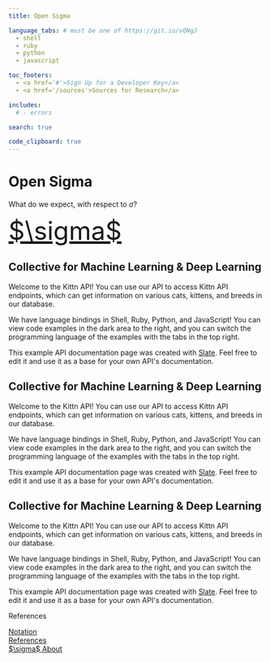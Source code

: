 ```yaml
---
title: Open Sigma

language_tabs: # must be one of https://git.io/vQNgJ
  - shell
  - ruby
  - python
  - javascript

toc_footers:
  - <a href='#'>Sign Up for a Developer Key</a>
  - <a href='/sources'>Sources for Research</a>

includes:
  # - errors

search: true

code_clipboard: true
---
```


# Open Sigma


What do we expect, with respect to $\sigma$?

<div class="box-holder-main">

<a class="test-box" href="/basics">
<p style="font-size:50px; margin:0px !important">
$\sigma$
</p>
</a>

<a class="test-box">
</a>

</div>

## Collective for Machine Learning & Deep Learning

Welcome to the Kittn API! You can use our API to access Kittn API endpoints, which can get information on various cats, kittens, and breeds in our database.

We have language bindings in Shell, Ruby, Python, and JavaScript! You can view code examples in the dark area to the right, and you can switch the programming language of the examples with the tabs in the top right.

This example API documentation page was created with [Slate](https://github.com/slatedocs/slate). Feel free to edit it and use it as a base for your own API's documentation.

## Collective for Machine Learning & Deep Learning

Welcome to the Kittn API! You can use our API to access Kittn API endpoints, which can get information on various cats, kittens, and breeds in our database.

We have language bindings in Shell, Ruby, Python, and JavaScript! You can view code examples in the dark area to the right, and you can switch the programming language of the examples with the tabs in the top right.

This example API documentation page was created with [Slate](https://github.com/slatedocs/slate). Feel free to edit it and use it as a base for your own API's documentation.

## Collective for Machine Learning & Deep Learning

Welcome to the Kittn API! You can use our API to access Kittn API endpoints, which can get information on various cats, kittens, and breeds in our database.

We have language bindings in Shell, Ruby, Python, and JavaScript! You can view code examples in the dark area to the right, and you can switch the programming language of the examples with the tabs in the top right.

This example API documentation page was created with [Slate](https://github.com/slatedocs/slate). Feel free to edit it and use it as a base for your own API's documentation.

<div class="home-ref-block">
  <p class='h1-override'>References</p>
  <div class="box-holder">
    <a class="test-box-ref" href="/notation">
      <div class="ref-text-holder">
        <span class="inner-text-ref">
          <i class="fas fa-subscript"></i>
            Notation
        </span>
      </div>
    </a>
   <a class="test-box-ref" href="/sources">
    <div class="ref-text-holder">
      <span class="inner-text-ref">
        <i class="fas fa-book-open"></i>
          References
      </span>
    </div>
  </a>
  <a class="test-box-ref" href="/basics">
    <div class="ref-text-holder">
      <span class="inner-text-ref mathjax-hack">
        $\sigma$
        About
      </span>
    </div>
  </a>
  </div>
</div>

